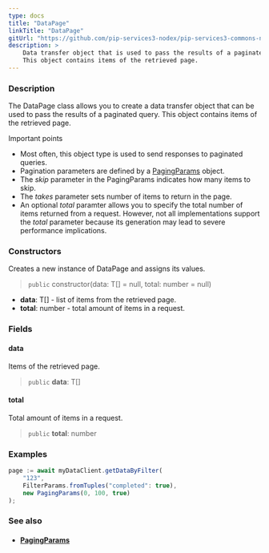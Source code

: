 ```yaml
---
type: docs
title: "DataPage"
linkTitle: "DataPage"
gitUrl: "https://github.com/pip-services3-nodex/pip-services3-commons-nodex"
description: > 
    Data transfer object that is used to pass the results of a paginated query.
    This object contains items of the retrieved page.
---
```


### Description

The DataPage class allows you to create a data transfer object that can be used to pass the results of a paginated query. This object contains items of the retrieved page.

Important points

- Most often, this object type is used to send responses to paginated queries.
- Pagination parameters are defined by a [PagingParams](../paging_params) object.
- The *skip* parameter in the PagingParams indicates how many items to skip.
- The *takes* parameter sets number of items to return in the page.
- An optional *total* paramter allows you to specify the total number of items returned from a request. However, not all implementations support the *total* parameter because its generation may lead to severe performance implications.   

### Constructors
Creates a new instance of DataPage and assigns its values.

> `public` constructor(data: T[] = null, total: number = null)

- **data**: T[] - list of items from the retrieved page.
- **total**: number - total amount of items in a request.

### Fields


<span class="hide-title-link">

#### data
Items of the retrieved page.
> `public` **data**: T[]

#### total
Total amount of items in a request.
> `public` **total**: number

</span>


### Examples

```typescript
page := await myDataClient.getDataByFilter(
    "123",
    FilterParams.fromTuples("completed": true),
    new PagingParams(0, 100, true)
);

```

### See also
- #### [PagingParams](../paging_params)

